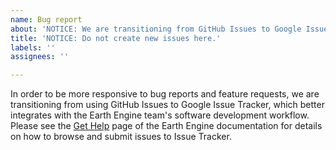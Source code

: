 ```yaml
---
name: Bug report
about: 'NOTICE: We are transitioning from GitHub Issues to Google Issue Tracker'
title: 'NOTICE: Do not create new issues here.'
labels: ''
assignees: ''

---
```


In order to be more responsive to bug reports and feature requests, we are transitioning from using GitHub Issues to Google Issue Tracker, which better integrates with the Earth Engine team's software development workflow. Please see the [Get Help](https://developers.google.com/earth-engine/help) page of the Earth Engine documentation for details on how to browse and submit issues to Issue Tracker.
